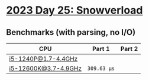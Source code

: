 # [2023 Day 25: Snowverload](https://adventofcode.com/2023/day/25)

## Benchmarks (with parsing, no I/O)

| CPU                  | Part 1      | Part 2 |
| -------------------- | ----------- | ------ |
| i5-1240P@1.7-4.4GHz  |             |        |
| i5-12600K@3.7-4.9GHz | `309.63 µs` |        |
